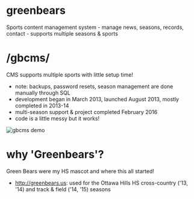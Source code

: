 # greenbears
Sports content management system - manage news, seasons, records, contact - supports multiple seasons &amp; sports

# /gbcms/
CMS supports multiple sports with little setup time!
- note: backups, password resets, season management are done manually through SQL 
- development began in March 2013, launched August 2013, mostly completed in 2013-14
- multi-season support & project completed February 2016
- code is a little messy but it works!

![gbcms demo](http://wustep.us/img/portfolio/gbcms.png "gbcms demo")

# why 'Greenbears'?
Green Bears were my HS mascot and where this all started!
- http://greenbears.us: used for the Ottawa Hills HS cross-country ('13, '14) and track & field ('14, '15) seasons